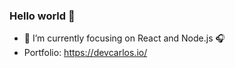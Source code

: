 ### Hello world 👋
- 🔭 I’m currently focusing on React and Node.js 🎧
- Portfolio: https://devcarlos.io/
